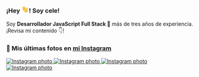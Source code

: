 <h3>¡Hey <img src="https://raw.githubusercontent.com/ABSphreak/ABSphreak/master/gifs/Hi.gif" width="20px" decondig="async">! Soy cele!</h3>

<p>Soy <strong>Desarrollador JavaScript Full Stack 🚀</strong> más de tres años de experiencia.<br />¡Revisa mi contenido 👇!</p>

### 📸 Mis últimas fotos en [mi Instagram](https://instagram.com/cele)


<a href='https://instagram.com/p/C1UpuSGLQiG' target='_blank'>
  <img width='20%' src='https://instagram.fkiv2-1.fna.fbcdn.net/v/t51.29350-15/412513918_1325803934584302_4400498733289087214_n.jpg?stp=dst-jpg_e15&_nc_ht=instagram.fkiv2-1.fna.fbcdn.net&_nc_cat=106&_nc_ohc=2wvKmlkQeEkAX8qW1Kx&edm=APU89FABAAAA&ccb=7-5&oh=00_AfCQ7Uy_za4wDeRijIIVGX3VrQ-Iw93IX8blwG5hXEeF6w&oe=6600179D&_nc_sid=bc0c2c' alt='Instagram photo' />
</a>
<a href='https://instagram.com/p/CzMY3lzxgmx' target='_blank'>
  <img width='20%' src='https://instagram.fkiv2-1.fna.fbcdn.net/v/t51.29350-15/398916226_819142863293745_2426123683154743297_n.webp?stp=dst-jpg_e35&_nc_ht=instagram.fkiv2-1.fna.fbcdn.net&_nc_cat=109&_nc_ohc=1m8qQh9eFj4AX-U1vSt&edm=APU89FABAAAA&ccb=7-5&oh=00_AfDzLhdDpZO-oOv-KyvNe-lqhZWWnNSgRf6Hx7jAZZ55aA&oe=65FFA60C&_nc_sid=bc0c2c' alt='Instagram photo' />
</a>
<a href='https://instagram.com/p/CygbQv4uqxM' target='_blank'>
  <img width='20%' src='https://instagram.fkiv2-1.fna.fbcdn.net/v/t51.29350-15/391525959_236593062741789_5868561716480810596_n.webp?stp=dst-jpg_e35&_nc_ht=instagram.fkiv2-1.fna.fbcdn.net&_nc_cat=109&_nc_ohc=obXxnGqZVkYAX_rsjMM&edm=APU89FABAAAA&ccb=7-5&oh=00_AfBn78DM54OO7EiDPlH_TrpxocNLcJTDicfembGIsnIGxA&oe=65FFAC48&_nc_sid=bc0c2c' alt='Instagram photo' />
</a>
<a href='https://instagram.com/p/CxTmOF6vN8M' target='_blank'>
  <img width='20%' src='https://instagram.fkiv2-1.fna.fbcdn.net/v/t51.29350-15/378565944_323878180141713_8920720304536029091_n.jpg?stp=dst-jpg_e15&_nc_ht=instagram.fkiv2-1.fna.fbcdn.net&_nc_cat=109&_nc_ohc=DiwrnzjTTYcAX840EJB&edm=APU89FABAAAA&ccb=7-5&oh=00_AfDutV7fGmOm4ay6u2Rf2zDiuYNGDEaen0Nkl2toH1F9wg&oe=65FFDE52&_nc_sid=bc0c2c' alt='Instagram photo' />
</a>
